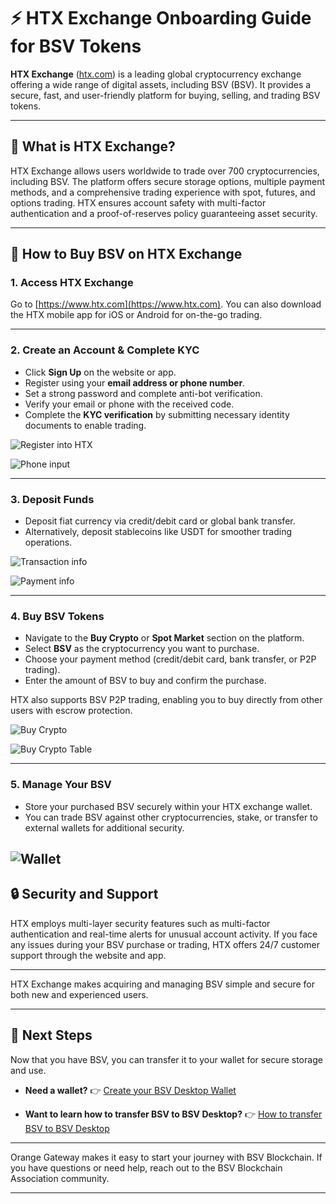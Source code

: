 # ⚡ HTX Exchange Onboarding Guide for BSV Tokens

**HTX Exchange** ([htx.com](https://www.htx.com)) is a leading global cryptocurrency exchange offering a wide range of digital assets, including BSV (BSV). It provides a secure, fast, and user-friendly platform for buying, selling, and trading BSV tokens.

---

## 🚀 What is HTX Exchange?

HTX Exchange allows users worldwide to trade over 700 cryptocurrencies, including BSV. The platform offers secure storage options, multiple payment methods, and a comprehensive trading experience with spot, futures, and options trading. HTX ensures account safety with multi-factor authentication and a proof-of-reserves policy guaranteeing asset security.

---

## 📝 How to Buy BSV on HTX Exchange

### 1. Access HTX Exchange

Go to [https://www.htx.com](https://www.htx.com).
You can also download the HTX mobile app for iOS or Android for on-the-go trading.

---

### 2. Create an Account & Complete KYC

- Click **Sign Up** on the website or app.
- Register using your **email address or phone number**.
- Set a strong password and complete anti-bot verification.
- Verify your email or phone with the received code.
- Complete the **KYC verification** by submitting necessary identity documents to enable trading.

![Register into HTX](../../../assets/onboardings/get-bsv/htx/register-htx.png)

![Phone input](../../../assets/onboardings/get-bsv/htx/phone-htx.png)

---

### 3. Deposit Funds

- Deposit fiat currency via credit/debit card or global bank transfer.
- Alternatively, deposit stablecoins like USDT for smoother trading operations.

![Transaction info](../../../assets/onboardings/get-bsv/htx/transaction-info.png)

![Payment info](../../../assets/onboardings/get-bsv/htx/payment-info.png)

---

### 4. Buy BSV Tokens

- Navigate to the **Buy Crypto** or **Spot Market** section on the platform.
- Select **BSV** as the cryptocurrency you want to purchase.
- Choose your payment method (credit/debit card, bank transfer, or P2P trading).
- Enter the amount of BSV to buy and confirm the purchase.

HTX also supports BSV P2P trading, enabling you to buy directly from other users with escrow protection.

![Buy Crypto](../../../assets/onboardings/get-bsv/htx/buy-crypto.png)

![Buy Crypto Table](../../../assets/onboardings/get-bsv/htx/buy-crypto-table.png)

---

### 5. Manage Your BSV

- Store your purchased BSV securely within your HTX exchange wallet.
- You can trade BSV against other cryptocurrencies, stake, or transfer to external wallets for additional security.

![Wallet](../../../assets/onboardings/get-bsv/htx/wallet.png)
---

## 🔒 Security and Support

HTX employs multi-layer security features such as multi-factor authentication and real-time alerts for unusual account activity.
If you face any issues during your BSV purchase or trading, HTX offers 24/7 customer support through the website and app.

---

HTX Exchange makes acquiring and managing BSV simple and secure for both new and experienced users.

---

## 🚀 Next Steps

Now that you have BSV, you can transfer it to your wallet for secure storage and use.

- **Need a wallet?**
	👉 [Create your BSV Desktop Wallet](../metanet-desktop-mainnet.md)

- **Want to learn how to transfer BSV to BSV Desktop?**
	👉 [How to transfer BSV to BSV Desktop](https://example.com) <!-- Replace with actual link later -->

---

Orange Gateway makes it easy to start your journey with BSV Blockchain.
If you have questions or need help, reach out to the BSV Blockchain Association community.

---
